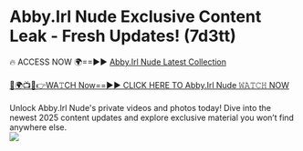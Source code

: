 # Abby.Irl Nude Exclusive Content Leak - Fresh Updates! (7d3tt)

🔥 ACCESS NOW 🌍==►► <a href="https://tinyurl.com/yc657z5k" rel="nofollow">Abby.Irl Nude Latest Collection</a>
<br><br>
[🔴🌍📺📱👉WA𝚃CH Now==►► CLICK HERE TO Abby.Irl Nude 𝚆𝙰𝚃𝙲𝙷 NOW](https://tinyurl.com/yc657z5k)
<br><br>
Unlock Abby.Irl Nude's private videos and photos today! Dive into the newest 2025 content updates and explore exclusive material you won’t find anywhere else.
<br>
<a href="https://tinyurl.com/yc657z5k" rel="nofollow" data-target="animated-image.originalLink"><img src="https://camo.githubusercontent.com/8a4f000d20f83aca3bf7ec5f350d767afa0574a8a352519fd8cfa583a6f93a33/68747470733a2f2f692e696d6775722e636f6d2f644a486b345a712e676966" data-canonical-src="https://i.imgur.com/dJHk4Zq.gif" style="max-width: 100%; display: inline-block;" data-target="animated-image.originalImage"></a>
<br>
